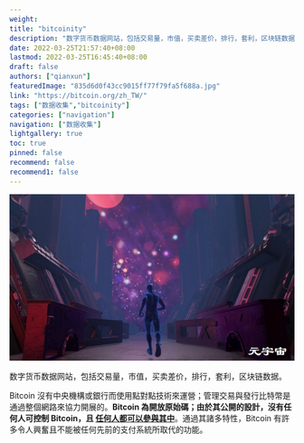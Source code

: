 ```yaml
---
weight: 
title: "bitcoinity"
description: "数字货币数据网站，包括交易量，市值，买卖差价，排行，套利，区块链数据"
date: 2022-03-25T21:57:40+08:00
lastmod: 2022-03-25T16:45:40+08:00
draft: false
authors: ["qianxun"]
featuredImage: "835d6d0f43cc9015ff77f79fa5f688a.jpg"
link: "https://bitcoin.org/zh_TW/"
tags: ["数据收集","bitcoinity"]
categories: ["navigation"]
navigation: ["数据收集"]
lightgallery: true
toc: true
pinned: false
recommend: false
recommend1: false
---
```

![](835d6d0f43cc9015ff77f79fa5f688a.jpg)



数字货币数据网站，包括交易量，市值，买卖差价，排行，套利，区块链数据。

Bitcoin 沒有中央機構或銀行而使用點對點技術來運營；管理交易與發行比特幣是通過整個網路來協力開展的。**Bitcoin 為開放原始碼；由於其公開的設計，沒有任何人可控制 Bitcoin，且 [任何人都可以參與其中](https://bitcoin.org/zh_TW/support-bitcoin)**。通過其諸多特性，Bitcoin 有許多令人興奮且不能被任何先前的支付系統所取代的功能。